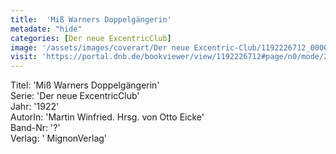 ```yaml
---
title:  'Miß Warners Doppelgängerin'
metadate: "hide"
categories: [Der neue ExcentricClub]
image: '/assets/images/coverart/Der neue Excentric-Club/1192226712_00000010.jpg'
visit: 'https://portal.dnb.de/bookviewer/view/1192226712#page/n0/mode/2up'
---
```

Titel: 'Miß Warners Doppelgängerin' <br>
Serie: 'Der neue ExcentricClub' <br>
Jahr: '1922' <br>
AutorIn: 'Martin Winfried. Hrsg. von Otto Eicke' <br>
Band-Nr: '?' <br>
Verlag: ' MignonVerlag'